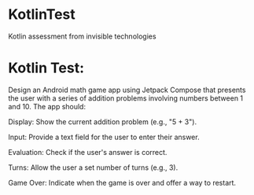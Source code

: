 # KotlinTest
Kotlin assessment from invisible technologies
# Kotlin Test:
Design an Android math game app using Jetpack Compose that presents the user with a series of addition problems involving numbers between 1 and 10. The app should:



Display: Show the current addition problem (e.g., "5 + 3").

Input: Provide a text field for the user to enter their answer.

Evaluation: Check if the user's answer is correct.

Turns: Allow the user a set number of turns (e.g., 3).

Game Over: Indicate when the game is over and offer a way to restart.
